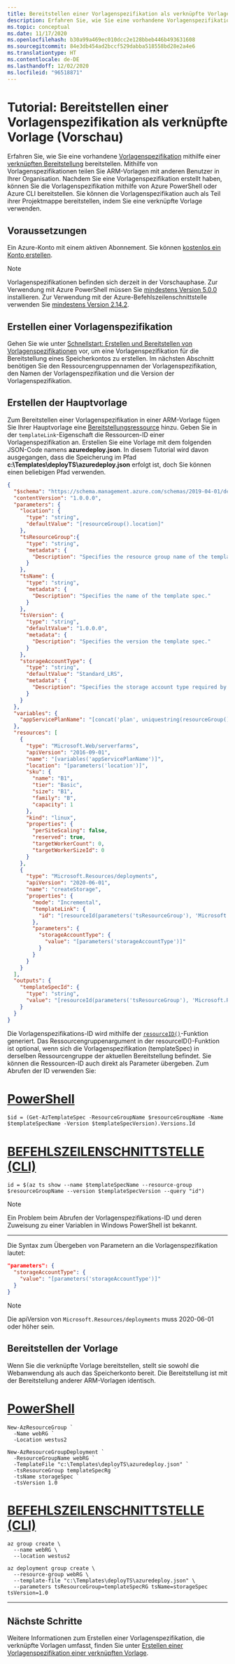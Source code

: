 ```yaml
---
title: Bereitstellen einer Vorlagenspezifikation als verknüpfte Vorlage
description: Erfahren Sie, wie Sie eine vorhandene Vorlagenspezifikation in einer verknüpften Bereitstellung bereitstellen.
ms.topic: conceptual
ms.date: 11/17/2020
ms.openlocfilehash: b30a99a469ec010dcc2e128bbeb446b493631608
ms.sourcegitcommit: 84e3db454ad2bccf529dabba518558bd28e2a4e6
ms.translationtype: HT
ms.contentlocale: de-DE
ms.lasthandoff: 12/02/2020
ms.locfileid: "96518871"
---
```

# <a name="tutorial-deploy-a-template-spec-as-a-linked-template-preview"></a>Tutorial: Bereitstellen einer Vorlagenspezifikation als verknüpfte Vorlage (Vorschau)

Erfahren Sie, wie Sie eine vorhandene [Vorlagenspezifikation](template-specs.md) mithilfe einer [verknüpften Bereitstellung](linked-templates.md#linked-template) bereitstellen. Mithilfe von Vorlagenspezifikationen teilen Sie ARM-Vorlagen mit anderen Benutzer in Ihrer Organisation. Nachdem Sie eine Vorlagenspezifikation erstellt haben, können Sie die Vorlagenspezifikation mithilfe von Azure PowerShell oder Azure CLI bereitstellen. Sie können die Vorlagenspezifikation auch als Teil ihrer Projektmappe bereitstellen, indem Sie eine verknüpfte Vorlage verwenden.

## <a name="prerequisites"></a>Voraussetzungen

Ein Azure-Konto mit einem aktiven Abonnement. Sie können [kostenlos ein Konto erstellen](https://azure.microsoft.com/free/?WT.mc_id=A261C142F).

> [!NOTE]
> Vorlagenspezifikationen befinden sich derzeit in der Vorschauphase. Zur Verwendung mit Azure PowerShell müssen Sie [mindestens Version 5.0.0](/powershell/azure/install-az-ps) installieren. Zur Verwendung mit der Azure-Befehlszeilenschnittstelle verwenden Sie [mindestens Version 2.14.2](/cli/azure/install-azure-cli).

## <a name="create-a-template-spec"></a>Erstellen einer Vorlagenspezifikation

Gehen Sie wie unter [Schnellstart: Erstellen und Bereitstellen von Vorlagenspezifikationen](quickstart-create-template-specs.md) vor, um eine Vorlagenspezifikation für die Bereitstellung eines Speicherkontos zu erstellen. Im nächsten Abschnitt benötigen Sie den Ressourcengruppennamen der Vorlagenspezifikation, den Namen der Vorlagenspezifikation und die Version der Vorlagenspezifikation.

## <a name="create-the-main-template"></a>Erstellen der Hauptvorlage

Zum Bereitstellen einer Vorlagenspezifikation in einer ARM-Vorlage fügen Sie Ihrer Hauptvorlage eine [Bereitstellungsressource](/azure/templates/microsoft.resources/deployments) hinzu. Geben Sie in der `templateLink`-Eigenschaft die Ressourcen-ID einer Vorlagenspezifikation an. Erstellen Sie eine Vorlage mit dem folgenden JSON-Code namens **azuredeploy.json**. In diesem Tutorial wird davon ausgegangen, dass die Speicherung im Pfad **c:\Templates\deployTS\azuredeploy.json** erfolgt ist, doch Sie können einen beliebigen Pfad verwenden.

```json
{
  "$schema": "https://schema.management.azure.com/schemas/2019-04-01/deploymentTemplate.json#",
  "contentVersion": "1.0.0.0",
  "parameters": {
    "location": {
      "type": "string",
      "defaultValue": "[resourceGroup().location]"
    },
    "tsResourceGroup":{
      "type": "string",
      "metadata": {
        "Description": "Specifies the resource group name of the template spec."
      }
    },
    "tsName": {
      "type": "string",
      "metadata": {
        "Description": "Specifies the name of the template spec."
      }
    },
    "tsVersion": {
      "type": "string",
      "defaultValue": "1.0.0.0",
      "metadata": {
        "Description": "Specifies the version the template spec."
      }
    },
    "storageAccountType": {
      "type": "string",
      "defaultValue": "Standard_LRS",
      "metadata": {
        "Description": "Specifies the storage account type required by the template spec."
      }
    }
  },
  "variables": {
    "appServicePlanName": "[concat('plan', uniquestring(resourceGroup().id))]"
  },
  "resources": [
    {
      "type": "Microsoft.Web/serverfarms",
      "apiVersion": "2016-09-01",
      "name": "[variables('appServicePlanName')]",
      "location": "[parameters('location')]",
      "sku": {
        "name": "B1",
        "tier": "Basic",
        "size": "B1",
        "family": "B",
        "capacity": 1
      },
      "kind": "linux",
      "properties": {
        "perSiteScaling": false,
        "reserved": true,
        "targetWorkerCount": 0,
        "targetWorkerSizeId": 0
      }
    },
    {
      "type": "Microsoft.Resources/deployments",
      "apiVersion": "2020-06-01",
      "name": "createStorage",
      "properties": {
        "mode": "Incremental",
        "templateLink": {
          "id": "[resourceId(parameters('tsResourceGroup'), 'Microsoft.Resources/templateSpecs/versions', parameters('tsName'), parameters('tsVersion'))]"
        },
        "parameters": {
          "storageAccountType": {
            "value": "[parameters('storageAccountType')]"
          }
        }
      }
    }
  ],
  "outputs": {
    "templateSpecId": {
      "type": "string",
      "value": "[resourceId(parameters('tsResourceGroup'), 'Microsoft.Resources/templateSpecs/versions', parameters('tsName'), parameters('tsVersion'))]"
    }
  }
}
```

Die Vorlagenspezifikations-ID wird mithilfe der [`resourceID()`](template-functions-resource.md#resourceid)-Funktion generiert. Das Ressourcengruppenargument in der resourceID()-Funktion ist optional, wenn sich die Vorlagenspezifikation (templateSpec) in derselben Ressourcengruppe der aktuellen Bereitstellung befindet.  Sie können die Ressourcen-ID auch direkt als Parameter übergeben. Zum Abrufen der ID verwenden Sie:

# <a name="powershell"></a>[PowerShell](#tab/azure-powershell)

```azurepowershell-interactive
$id = (Get-AzTemplateSpec -ResourceGroupName $resourceGroupName -Name $templateSpecName -Version $templateSpecVersion).Versions.Id
```

# <a name="cli"></a>[BEFEHLSZEILENSCHNITTSTELLE (CLI)](#tab/azure-cli)

```azurecli-interactive
id = $(az ts show --name $templateSpecName --resource-group $resourceGroupName --version $templateSpecVersion --query "id")
```

> [!NOTE]
> Ein Problem beim Abrufen der Vorlagenspezifikations-ID und deren Zuweisung zu einer Variablen in Windows PowerShell ist bekannt.

---

Die Syntax zum Übergeben von Parametern an die Vorlagenspezifikation lautet:

```json
"parameters": {
  "storageAccountType": {
    "value": "[parameters('storageAccountType')]"
  }
}
```

> [!NOTE]
> Die apiVersion von `Microsoft.Resources/deployments` muss 2020-06-01 oder höher sein.

## <a name="deploy-the-template"></a>Bereitstellen der Vorlage

Wenn Sie die verknüpfte Vorlage bereitstellen, stellt sie sowohl die Webanwendung als auch das Speicherkonto bereit. Die Bereitstellung ist mit der Bereitstellung anderer ARM-Vorlagen identisch.

# <a name="powershell"></a>[PowerShell](#tab/azure-powershell)

```azurepowershell
New-AzResourceGroup `
  -Name webRG `
  -Location westus2

New-AzResourceGroupDeployment `
  -ResourceGroupName webRG `
  -TemplateFile "c:\Templates\deployTS\azuredeploy.json" `
  -tsResourceGroup templateSpecRg `
  -tsName storageSpec `
  -tsVersion 1.0
```

# <a name="cli"></a>[BEFEHLSZEILENSCHNITTSTELLE (CLI)](#tab/azure-cli)

```azurecli
az group create \
  --name webRG \
  --location westus2

az deployment group create \
  --resource-group webRG \
  --template-file "c:\Templates\deployTS\azuredeploy.json" \
  --parameters tsResourceGroup=templateSpecRG tsName=storageSpec tsVersion=1.0
```

---

## <a name="next-steps"></a>Nächste Schritte

Weitere Informationen zum Erstellen einer Vorlagenspezifikation, die verknüpfte Vorlagen umfasst, finden Sie unter [Erstellen einer Vorlagenspezifikation einer verknüpften Vorlage](template-specs-create-linked.md).
